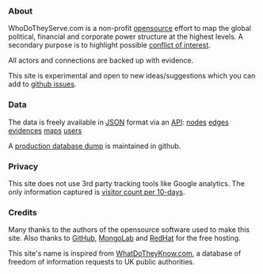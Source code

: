 ### About

WhoDoTheyServe.com is a non-profit [opensource] effort to map the
global political, financial and corporate power structure at the highest levels.
A secondary purpose is to highlight possible [conflict of interest][coi].

All actors and connections are backed up with evidence.

This site is experimental and open to new ideas/suggestions which
you can add to [github issues][issues].

### Data

The data is freely available in [JSON] format via an [API]:
[nodes](http://wdts-dizzib0.rhcloud.com/api/nodes)
[edges](http://wdts-dizzib0.rhcloud.com/api/edges)
[evidences](http://wdts-dizzib0.rhcloud.com/api/evidences)
[maps](http://wdts-dizzib0.rhcloud.com/api/maps)
[users](http://wdts-dizzib0.rhcloud.com/api/users)

A [production database dump][db-dump] is maintained in github.

### Privacy

This site does not use 3rd party tracking tools like Google analytics.
The only information captured is [visitor count per 10-days][hit-count].

### Credits

Many thanks to the authors of the opensource software used to make this site.
Also thanks to [GitHub], [MongoLab] and [RedHat] for the free hosting.

This site's name is inspired from [WhatDoTheyKnow.com][wdtk], a database of freedom of
information requests to UK public authorities.

[api]:        http://en.wikipedia.org/wiki/Application_programming_interface
[beta]:       https://en.wikipedia.org/wiki/Software_release_life_cycle
[coi]:        http://en.wikipedia.org/wiki/Conflict_of_interest
[db-dump]:    https://github.com/dizzib/prod-db-dump
[hit-count]:  http://wdts-dizzib0.rhcloud.com/api/hive/n-hits-2015
[github]:     https://github.com
[issues]:     https://github.com/dizzib/WhoDoTheyServe.com/issues
[json]:       http://en.wikipedia.org/wiki/Json
[login]:      #/user/signin
[mongolab]:   http://mongolab.com
[RedHat]:     https://www.openshift.com
[opensource]: https://github.com/dizzib/WhoDoTheyServe.com
[wdtk]:       https://www.whatdotheyknow.com
